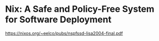 # Nix: A Safe and Policy-Free System for Software Deployment

https://nixos.org/~eelco/pubs/nspfssd-lisa2004-final.pdf
